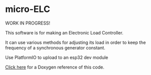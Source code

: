 # micro-ELC

WORK IN PROGRESS!

This software is for making an Electronic Load Controller.

It can use various methods for adjusting its load in order to keep the frequency of a synchronous generator constant.

Use PlatformIO to upload to an esp32 dev module

[Click here](https://joshua-8.github.io/micro-ELC/hierarchy.html) for a Doxygen reference of this code.

